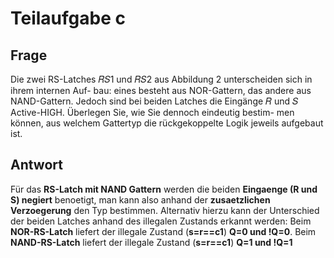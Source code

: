 # Teilaufgabe c

## Frage

Die zwei RS-Latches 𝑅𝑆1 und 𝑅𝑆2 aus Abbildung 2 unterscheiden sich in ihrem internen Auf- bau: eines besteht aus NOR-Gattern, das andere aus NAND-Gattern. Jedoch sind bei beiden Latches die Eingänge 𝑅 und 𝑆 Active-HIGH. Überlegen Sie, wie Sie dennoch eindeutig bestim- men können, aus welchem Gattertyp die rückgekoppelte Logik jeweils aufgebaut ist.

## Antwort

Für das **RS-Latch mit NAND Gattern** werden die beiden **Eingaenge (R und S) negiert** benoetigt,
man kann also anhand der **zusaetzlichen Verzoegerung** den Typ bestimmen.
Alternativ hierzu kann der Unterschied der beiden Latches anhand des illegalen Zustands erkannt werden:
Beim **NOR-RS-Latch** liefert der illegale Zustand (**s=r==c1**) **Q=0 und !Q=0**.
Beim **NAND-RS-Latch** liefert der illegale Zustand (**s=r==c1**) **Q=1 und !Q=1**
